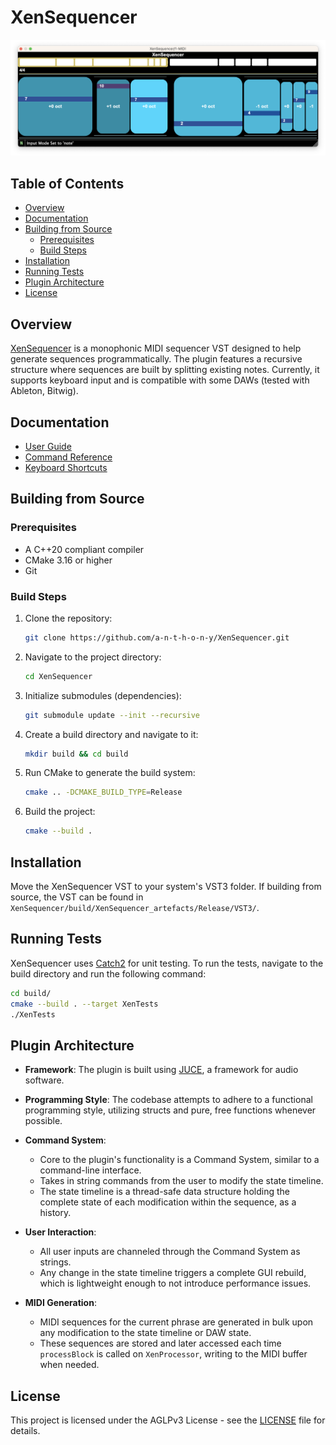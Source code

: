 # XenSequencer

![XenSequencer](/docs/img/XS_v0.1.png)

## Table of Contents
- [Overview](#overview)
- [Documentation](#documentation)
- [Building from Source](#building-from-source)
  - [Prerequisites](#prerequisites)
  - [Build Steps](#build-steps)
- [Installation](#installation)
- [Running Tests](#running-tests)
- [Plugin Architecture](#plugin-architecture)
- [License](#license)

## Overview
[XenSequencer](https://github.com/a-n-t-h-o-n-y/XenSequencer) is a monophonic MIDI sequencer VST designed to help generate sequences programmatically. The plugin features a recursive structure where sequences are built by splitting existing notes. Currently, it supports keyboard input and is compatible with some DAWs (tested with Ableton, Bitwig).

## Documentation
- [User Guide](docs/user_guide.md)
- [Command Reference](docs/command_reference.md)
- [Keyboard Shortcuts](keys.yml)

## Building from Source

### Prerequisites
- A C++20 compliant compiler
- CMake 3.16 or higher
- Git

### Build Steps
1. Clone the repository:
    ```bash
    git clone https://github.com/a-n-t-h-o-n-y/XenSequencer.git
    ```
1. Navigate to the project directory:
    ```bash
    cd XenSequencer
    ```
1. Initialize submodules (dependencies):
    ```bash
    git submodule update --init --recursive
    ```
1. Create a build directory and navigate to it:
    ```bash
    mkdir build && cd build
    ```
1. Run CMake to generate the build system:
    ```bash
    cmake .. -DCMAKE_BUILD_TYPE=Release
    ```
1. Build the project:
    ```bash
    cmake --build .
    ```

## Installation
Move the XenSequencer VST to your system's VST3 folder. If building from source, the VST can be found in `XenSequencer/build/XenSequencer_artefacts/Release/VST3/`.

## Running Tests
XenSequencer uses [Catch2](https://github.com/catchorg/Catch2) for unit testing. To run the tests, navigate to the build directory and run the following command:

```bash
cd build/
cmake --build . --target XenTests
./XenTests
```

## Plugin Architecture

- **Framework**: The plugin is built using [JUCE](https://github.com/juce-framework/JUCE), a framework for audio software.
  
- **Programming Style**: The codebase attempts to adhere to a functional programming style, utilizing structs and pure, free functions whenever possible.

- **Command System**: 
  - Core to the plugin's functionality is a Command System, similar to a command-line interface.
  - Takes in string commands from the user to modify the state timeline.
  - The state timeline is a thread-safe data structure holding the complete state of each modification within the sequence, as a history.

- **User Interaction**:
  - All user inputs are channeled through the Command System as strings.
  - Any change in the state timeline triggers a complete GUI rebuild, which is lightweight enough to not introduce performance issues.

- **MIDI Generation**:
  - MIDI sequences for the current phrase are generated in bulk upon any modification to the state timeline or DAW state.
  - These sequences are stored and later accessed each time `processBlock` is called on `XenProcessor`, writing to the MIDI buffer when needed.

## License
This project is licensed under the AGLPv3 License - see the [LICENSE](LICENSE) file for details.